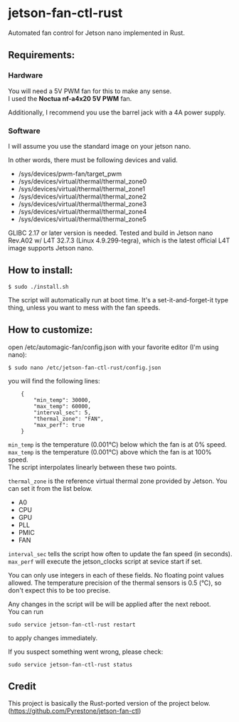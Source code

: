 # jetson-fan-ctl-rust
Automated fan control for Jetson nano implemented in Rust.

## Requirements:

### Hardware
You will need a 5V PWM fan for this to make any sense.  
I used the **Noctua nf-a4x20 5V PWM** fan.

Additionally, I recommend you use the barrel jack with a 4A power supply.  

### Software
I will assume you use the standard image on your jetson nano.

In other words, there must be following devices and valid.
* /sys/devices/pwm-fan/target_pwm
* /sys/devices/virtual/thermal/thermal_zone0
* /sys/devices/virtual/thermal/thermal_zone1
* /sys/devices/virtual/thermal/thermal_zone2
* /sys/devices/virtual/thermal/thermal_zone3
* /sys/devices/virtual/thermal/thermal_zone4
* /sys/devices/virtual/thermal/thermal_zone5

GLIBC 2.17 or later version is needed. 
Tested and build in Jetson nano Rev.A02 w/ L4T 32.7.3 (Linux 4.9.299-tegra), which is the latest official L4T image supports Jetson nano.

## How to install:
<code>$ sudo ./install.sh</code>

The script will automatically run at boot time.
It's a set-it-and-forget-it type thing, unless you want to mess with the fan speeds.

## How to customize:
open /etc/automagic-fan/config.json with your favorite editor (I'm using nano):  

<code>$ sudo nano /etc/jetson-fan-ctl-rust/config.json</code>

you will find the following lines:
```
    {
        "min_temp": 30000,
        "max_temp": 60000,
        "interval_sec": 5,
        "thermal_zone": "FAN",
        "max_perf": true
    }
```
<code>min_temp</code> is the temperature (0.001°C) below which the fan is at 0% speed.  
<code>max_temp</code> is the temperature (0.001°C) above which the fan is at 100% speed.  
The script interpolates linearly between these two points.

<code>thermal_zone</code> is the reference virtual thermal zone provided by Jetson. You can set it from the list below.
* A0
* CPU
* GPU
* PLL
* PMIC
* FAN

<code>interval_sec</code> tells the script how often to update the fan speed (in seconds).  
<code>max_perf</code> will execute the jetson_clocks script at sevice start if set.

You can only use integers in each of these fields. No floating point values allowed.
The temperature precision of the thermal sensors is 0.5 (°C), so don't expect this to be too precise.

Any changes in the script will be will be applied after the next reboot.  
You can run

    sudo service jetson-fan-ctl-rust restart

to apply changes immediately.

If you suspect something went wrong, please check:

    sudo service jetson-fan-ctl-rust status

## Credit
This project is basically the Rust-ported version of the project below.
(https://github.com/Pyrestone/jetson-fan-ctl)